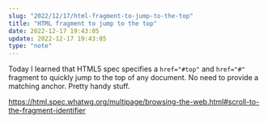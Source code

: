 ```yaml
---
slug: "2022/12/17/html-fragment-to-jump-to-the-top"
title: "HTML fragment to jump to the top"
date: 2022-12-17 19:43:05
update: 2022-12-17 19:43:05
type: "note"
---
```


Today I learned that HTML5 spec specifies a `href="#top"` and `href="#"` fragment to quickly jump to the top of any document. No need to provide a matching anchor. Pretty handy stuff.

https://html.spec.whatwg.org/multipage/browsing-the-web.html#scroll-to-the-fragment-identifier
